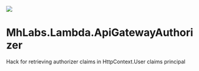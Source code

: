 ![](http://img.shields.io/nuget/v/MhLabs.Lambda.ApiGatewayAuthorizer.svg?style=flat)

# MhLabs.Lambda.ApiGatewayAuthorizer
Hack for retrieving authorizer claims in HttpContext.User claims principal
